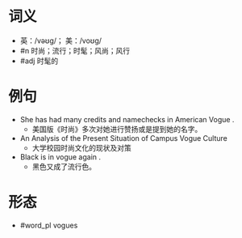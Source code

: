 # 词义
- 英：/vəʊɡ/； 美：/voʊɡ/
- #n 时尚；流行；时髦；风尚；风行
- #adj 时髦的
# 例句
- She has had many credits and namechecks in American Vogue .
	- 美国版《时尚》多次对她进行赞扬或是提到她的名字。
- An Analysis of the Present Situation of Campus Vogue Culture
	- 大学校园时尚文化的现状及对策
- Black is in vogue again .
	- 黑色又成了流行色。
# 形态
- #word_pl vogues
